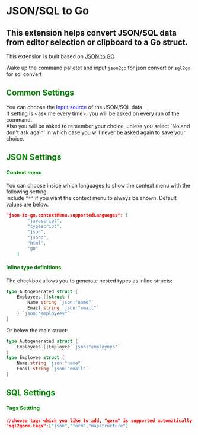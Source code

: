 # JSON/SQL to Go  

## This extension helps convert JSON/SQL data from editor selection or clipboard to a Go struct.

This extension is built based on [JSON to GO](https://marketplace.visualstudio.com/items?itemName=maracko.json-to-go)

Wake up the command palletet and input ```json2go``` for json convert or ```sql2go``` for sql convert

## <font color="green">Common Settings</font>

You can choose the <font color="blue">input source</font> of the JSON/SQL data.  
If setting is \<ask me every time\>, you will be asked on every run of the command.  
Also you will be asked to remember your choice, unless you select `No and don't ask again' in which case you will never be asked again to save your choice.  




## <font color="green">JSON Settings</font>

####  <font color="green">Context menu</font>

You can choose inside which languages to show the context menu with the following setting.  
Include `"*"` if you want the context menu to always be shown.
Default values are below.
```json
"json-to-go.contextMenu.supportedLanguages": [
        "javascript",
        "typescript",
        "json",
        "jsonc",
        "html",
        "go"
    ]
```

####  <font color="green">Inline type definitions</font>


The checkbox allows you to generate nested types as inline structs:

```go
type Autogenerated struct {
	Employees []struct {
		Name string `json:"name"`
		Email string `json:"email"`
	} `json:"employees"`
}
```

Or below the main struct:

```go
type Autogenerated struct {
	Employees []Employee `json:"employees"`
}
type Employee struct {
	Name string `json:"name"`
	Email string `json:"email"`
}
```

## <font color="green">SQL Settings</font>

#### <font color="green">Tags Settting</font>

```json
//choose tags which you like to add, "gorm" is supported automatically
"sql2gorm.tags":["json","form","mapstructure"] 

```